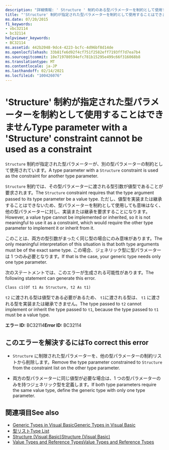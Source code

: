 ```yaml
---
description: "詳細情報: ' Structure ' 制約のある型パラメーターを制約として使用することはできません"
title: "'Structure' 制約が指定された型パラメーターを制約として使用することはできません"
ms.date: 07/20/2015
f1_keywords:
- vbc32114
- bc32114
helpviewer_keywords:
- BC32114
ms.assetid: 442b2048-9dc4-4223-bcfc-4d96bf8d14de
ms.openlocfilehash: 33b81fe6d92f4cf751f2582eff7193ff7d7ea7b4
ms.sourcegitcommit: 10e719780594efc781b15295e499c66f316068b8
ms.translationtype: MT
ms.contentlocale: ja-JP
ms.lasthandoff: 02/14/2021
ms.locfileid: "100426076"
---
```

# <a name="type-parameter-with-a-structure-constraint-cannot-be-used-as-a-constraint"></a><span data-ttu-id="d6a1f-103">'Structure' 制約が指定された型パラメーターを制約として使用することはできません</span><span class="sxs-lookup"><span data-stu-id="d6a1f-103">Type parameter with a 'Structure' constraint cannot be used as a constraint</span></span>

<span data-ttu-id="d6a1f-104">`Structure` 制約が指定された型パラメーターが、別の型パラメーターの制約として使用されています。</span><span class="sxs-lookup"><span data-stu-id="d6a1f-104">A type parameter with a `Structure` constraint is used as the constraint for another type parameter.</span></span>  
  
 <span data-ttu-id="d6a1f-105">`Structure` 制約では、その型パラメーターに渡される型引数が値型であることが要求されます。</span><span class="sxs-lookup"><span data-stu-id="d6a1f-105">The `Structure` constraint requires that the type argument passed to its type parameter be a value type.</span></span> <span data-ttu-id="d6a1f-106">ただし、値型を実装または継承することはできないため、型パラメーターを制約として使用しても意味はなく、他の型パラメーターに対し、実装または継承を要求することになります。</span><span class="sxs-lookup"><span data-stu-id="d6a1f-106">However, a value type cannot be implemented or inherited, so it is not meaningful to use it as a constraint, which would require the other type parameter to implement it or inherit from it.</span></span>  
  
 <span data-ttu-id="d6a1f-107">このことは、両方の型引数がまったく同じ型の場合にのみ意味があります。</span><span class="sxs-lookup"><span data-stu-id="d6a1f-107">The only meaningful interpretation of this situation is that both type arguments must be of the exact same type.</span></span> <span data-ttu-id="d6a1f-108">この場合、ジェネリック型に型パラメーターは 1 つのみ必要となります。</span><span class="sxs-lookup"><span data-stu-id="d6a1f-108">If that is the case, your generic type needs only one type parameter.</span></span>  
  
 <span data-ttu-id="d6a1f-109">次のステートメントでは、このエラーが生成される可能性があります。</span><span class="sxs-lookup"><span data-stu-id="d6a1f-109">The following statement can generate this error.</span></span>  
  
 `Class c1(Of t1 As Structure, t2 As t1)`  
  
 <span data-ttu-id="d6a1f-110">`t2` に渡される型は値型である必要があるため、 `t1`に渡される型は、 `t1` に渡される型を実装または継承できません。</span><span class="sxs-lookup"><span data-stu-id="d6a1f-110">The type passed to `t2` cannot implement or inherit the type passed to `t1`, because the type passed to `t1` must be a value type.</span></span>  
  
 <span data-ttu-id="d6a1f-111">**エラー ID:** BC32114</span><span class="sxs-lookup"><span data-stu-id="d6a1f-111">**Error ID:** BC32114</span></span>  
  
## <a name="to-correct-this-error"></a><span data-ttu-id="d6a1f-112">このエラーを解決するには</span><span class="sxs-lookup"><span data-stu-id="d6a1f-112">To correct this error</span></span>  
  
- <span data-ttu-id="d6a1f-113">`Structure` に制限された型パラメーターを、他の型パラメーターの制約リストから削除します。</span><span class="sxs-lookup"><span data-stu-id="d6a1f-113">Remove the type parameter constrained to `Structure` from the constraint list on the other type parameter.</span></span>  
  
- <span data-ttu-id="d6a1f-114">両方の型パラメーターに同じ値型が必要な場合は、1 つの型パラメーターのみを持つジェネリック型を定義します。</span><span class="sxs-lookup"><span data-stu-id="d6a1f-114">If both type parameters require the same value type, define the generic type with only one type parameter.</span></span>  
  
## <a name="see-also"></a><span data-ttu-id="d6a1f-115">関連項目</span><span class="sxs-lookup"><span data-stu-id="d6a1f-115">See also</span></span>

- [<span data-ttu-id="d6a1f-116">Generic Types in Visual Basic</span><span class="sxs-lookup"><span data-stu-id="d6a1f-116">Generic Types in Visual Basic</span></span>](../programming-guide/language-features/data-types/generic-types.md)
- [<span data-ttu-id="d6a1f-117">型リスト</span><span class="sxs-lookup"><span data-stu-id="d6a1f-117">Type List</span></span>](../language-reference/statements/type-list.md)
- [<span data-ttu-id="d6a1f-118">Structure (Visual Basic)</span><span class="sxs-lookup"><span data-stu-id="d6a1f-118">Structure (Visual Basic)</span></span>](../language-reference/statements/structure-statement.md)
- [<span data-ttu-id="d6a1f-119">Value Types and Reference Types</span><span class="sxs-lookup"><span data-stu-id="d6a1f-119">Value Types and Reference Types</span></span>](../programming-guide/language-features/data-types/value-types-and-reference-types.md)
